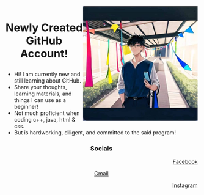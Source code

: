 <img align="right" width="300" height="300" src = "https://github.com/Kirara-22/About-me/blob/main/images/mee.jpg?raw=true"> 
<h1><p align = "center"> Newly Created GitHub Account! </p> </h1> 
<ul>
  <li> Hi! I am currently new and still learning about GitHub. </li>
  <li> Share your thoughts, learning materials, and things I can use as a beginner! </li>
  <li> Not much proficient when coding c++, java, html & css.</li>
  <li> But is hardworking, diligent, and committed to the said program!</li>
</ul>
<h3> <p align = "center"> Socials </p> </h3>
<p align = "right"> <a href = "https://www.facebook.com/yuichi.yuichi22/"> Facebook </a> </p>  <p align = "center"> <a href ="https://mail.google.com/mail/u/0/#inbox?compose=DmwnWrRnXvVGMHCfFvtjgNplsqnzdlSmDwgwgkqLSTGDZGnPSjpqfcNJhtGjdPCBFxmRLcLbFjkV"> Gmail </a> </p>  <p align = "right"> <a href = "https://www.instagram.com/remnant.mori/"> Instagram </a> </p>
